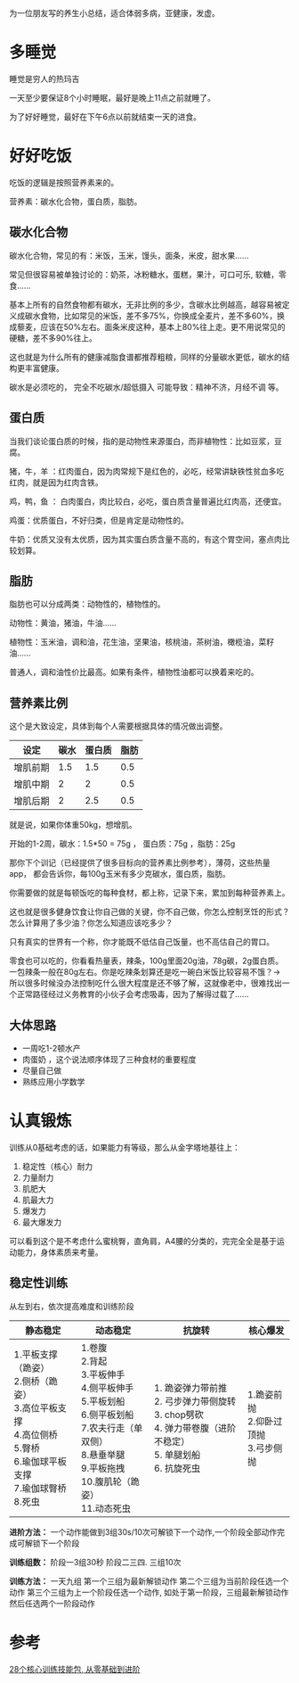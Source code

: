 

为一位朋友写的养生小总结，适合体弱多病，亚健康，发虚。

# 多睡觉

睡觉是穷人的热玛吉

一天至少要保证8个小时睡眠，最好是晚上11点之前就睡了。

为了好好睡觉，最好在下午6点以前就结束一天的进食。

# 好好吃饭

吃饭的逻辑是按照营养素来的。

营养素：碳水化合物，蛋白质，脂肪。

## 碳水化合物

碳水化合物，常见的有：米饭，玉米，馒头，面条，米皮，甜水果...... 

常见但很容易被单独讨论的：奶茶，冰粉糖水，蛋糕，果汁，可口可乐, 软糖，零食......

基本上所有的自然食物都有碳水，无非比例的多少，含碳水比例越高，越容易被定义成碳水食物，比如常见的米饭，差不多75%，你换成全麦片，差不多60%，换成藜麦，应该在50%左右。面条米皮这种，基本上80%往上走。更不用说常见的硬糖，差不多90%往上。

这也就是为什么所有的健康减脂食谱都推荐粗粮，同样的分量碳水更低，碳水的结构更丰富健康。

碳水是必须吃的， 完全不吃碳水/超低摄入 可能导致：精神不济，月经不调 等。

## 蛋白质

当我们谈论蛋白质的时候，指的是动物性来源蛋白，而非植物性：比如豆浆，豆腐。

猪，牛，羊 ：红肉蛋白，因为肉常规下是红色的，必吃，经常讲缺铁性贫血多吃红肉，就是因为红肉含铁。

鸡，鸭，鱼 ： 白肉蛋白，肉比较白，必吃，蛋白质含量普遍比红肉高，还便宜。

鸡蛋：优质蛋白，不好归类，但是肯定是动物性的。

牛奶：优质又没有太优质，因为其实蛋白质含量不高的，有这个胃空间，塞点肉比较划算。

## 脂肪

脂肪也可以分成两类：动物性的，植物性的。

动物性：黄油，猪油，牛油......

植物性：玉米油，调和油，花生油，坚果油，核桃油，茶树油，橄榄油，菜籽油......

普通人，调和油性价比最高。如果有条件，植物性油都可以换着来吃的。

## 营养素比例

这个是大致设定，具体到每个人需要根据具体的情况做出调整。

| 设定     | 碳水 | 蛋白质 | 脂肪 |
| -------- | ---- | ------ | ---- |
| 增肌前期 | 1.5  | 1.5    | 0.5  |
| 增肌中期 | 2    | 2      | 0.5  |
| 增肌后期 | 2    | 2.5    | 0.5  |

就是说，如果你体重50kg，想增肌。

开始的1-2周，碳水：1.5*50 = 75g ， 蛋白质：75g ，脂肪：25g

那你下个训记（已经提供了很多目标向的营养素比例参考），薄荷，这些热量app， 都会告诉你，每100g玉米有多少克碳水，蛋白质，脂肪。

你需要做的就是每顿饭吃的每种食材，都上称，记录下来，累加到每种营养素上。

这也就是很多健身饮食让你自己做的关键，你不自己做，你怎么控制烹饪的形式？怎么计算用了多少油？你怎么知道应该吃多少？

只有真实的世界有一个称，你才能既不低估自己饭量，也不高估自己的胃口。

零食也可以吃的，你看看热量表，辣条，100g里面20g油，78g碳，2g蛋白质。一包辣条一般在80g左右。你是吃辣条划算还是吃一碗白米饭比较容易不饿？→ 所以很多时候没办法控制吃什么很大程度是还不够了解，这就像老中，很难找出一个正常路径经过义务教育的小伙子会考虑吸毒，因为了解得过载了......

## 大体思路

- 一周吃1-2顿水产
- 肉蛋奶 ，这个说法顺序体现了三种食材的重要程度
- 尽量自己做
- 熟练应用小学数学

# 认真锻炼

训练从0基础考虑的话，如果能力有等级，那么从金字塔地基往上：

1. 稳定性（核心）耐力
2. 力量耐力
3. 肌肥大
4. 肌最大力
5. 爆发力
6. 最大爆发力

可以看到这个是不考虑什么蜜桃臀，直角肩，A4腰的分类的，完完全全是基于运动能力，身体素质来考量。

## 稳定性训练

从左到右，依次提高难度和训练阶段

| 静态稳定                                                     | 动态稳定                                                     | 抗旋转                                                       | 核心爆发                                   |
| ------------------------------------------------------------ | ------------------------------------------------------------ | ------------------------------------------------------------ | ------------------------------------------ |
| 1.平板支撑（跪姿）<br/>2.侧桥（跪姿）<br/>3.高位平板支撑<br/>4.高位侧桥<br/>5.臀桥<br/>6.瑜伽球平板支撑<br/>7.瑜伽球臀桥<br/>8.死虫 | 1.卷腹<br/>2.背起<br/>3.平板伸手<br/>4.侧平板伸手<br/>5.平板划船<br/>6.侧平板划船<br/>7.农夫行走（单双侧）<br/>8.悬垂举腿<br/>9.平板拖拽<br/>10.腹肌轮（跪姿）<br/>11.动态死虫 | 1. 跪姿弹力带前推<br/>2. 弓步弹力带侧旋转<br/>3. chop劈砍<br/>4. 弹力带卷腹（进阶不稳定）<br/>5. 单腿划船<br/>6. 抗旋死虫 | 1.跪姿前抛<br/>2.仰卧过顶抛<br/>3.弓步侧抛 |

**进阶方法：**
一个动作能做到3组30s/10次可解锁下一个动作,一个阶段全部动作完成可解锁下一个阶段

**训练组数：**
阶段一3组30秒 阶段二三四. 三组10次

**训练方法：**
一天九组 第一个三组为最新解锁动作
第二个三组为当前阶段任选一个动作
第三个三组为上一个阶段任选一个动作,
如处于第一阶段，三组最新解锁动作 然后任选两个一阶段动作

# 参考

[28个核心训练技能包, 从零基础到进阶](https://www.bilibili.com/video/BV1xY411S747/)

